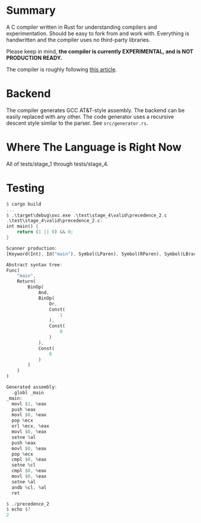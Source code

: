 # Summary
A C compiler written in Rust for understanding compilers and experimentation. Should be easy to fork from and work with.
Everything is handwritten and the compiler uses no third-party libraries.

Please keep in mind, **the compiler is currently EXPERIMENTAL, and is NOT PRODUCTION READY.**

The compiler is roughly following [this article](https://norasandler.com/2017/11/29/Write-a-Compiler.html).

# Backend
The compiler generates GCC AT&T-style assembly. The backend can be easily replaced with any other. The code generator uses a recursive descent style similar
to the parser.
See `src/generator.rs`.

# Where The Language is Right Now
All of tests/stage_1 through tests/stage_4.

# Testing
```rs
$ cargo build
...
$ .\target\debug\oxc.exe .\test\stage_4\valid\precedence_2.c
.\test\stage_4\valid\precedence_2.c:
int main() {
    return (1 || 0) && 0;
}

Scanner production:
[Keyword(Int), Id("main"), Symbol(LParen), Symbol(RParen), Symbol(LBrace), Keyword(Return), Symbol(LParen), Integer(1), Operator(Or), Integer(0), Symbol(RParen), Operator(And), Integer(0), Symbol(Semicolon), Symbol(RBrace)]

Abstract syntax tree:
Func(
    "main",
    Return(
        BinOp(
            And,
            BinOp(
                Or,
                Const(
                    1
                ),
                Const(
                    0
                )
            ),
            Const(
                0
            )
        )
    )
)

Generated assembly:
  .globl _main
_main:
  movl $1, %eax
  push %eax
  movl $0, %eax
  pop %ecx
  orl %ecx, %eax
  movl $0, %eax
  setne %al
  push %eax
  movl $0, %eax
  pop %ecx
  cmpl $0, %eax
  setne %cl
  cmpl $0, %eax
  movl $0, %eax
  setne %al
  andb %cl, %al
  ret

$ ./precedence_2
$ echo $?
2
```
